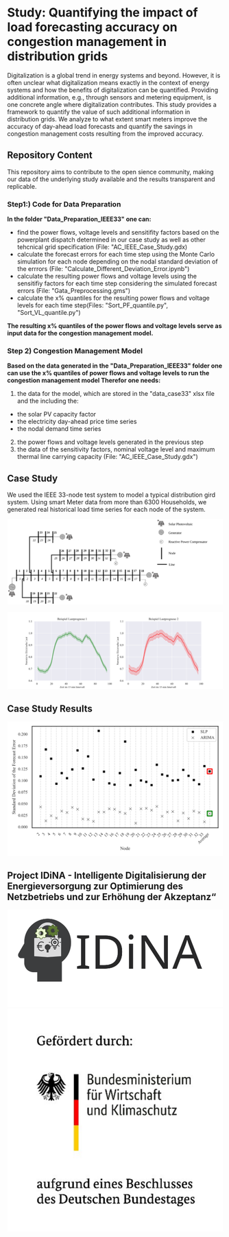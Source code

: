 # Study: Quantifying the impact of load forecasting accuracy on congestion management in distribution grids 

Digitalization is a global trend in energy systems and beyond. However, it is often unclear what digitalization means exactly in the context of energy systems and how the benefits of digitalization can be quantified. Providing additional information, e.g., through sensors and metering equipment, is one concrete angle where digitalization contributes. This study provides a framework to quantify the value of such additional information in distribution grids. We analyze to what extent smart meters improve the accuracy of day-ahead load forecasts and quantify the savings in congestion management costs resulting from the improved accuracy.


## Repository Content

This repository aims to contribute to the open sience community, making our data of the underlying study available and the results transparent and replicable. 

### Step1:) Code for Data Preparation

**In the folder "Data_Preparation_IEEE33" one can:**
- find the power flows, voltage levels and sensitifity factors based on the powerplant dispatch determined in our case study as well as other tehcnical grid specification (File: "AC_IEEE_Case_Study.gdx)
- calculate the forecast errors for each time step using the Monte Carlo simulation for each node depending on the nodal standard deviation of the errrors (File: "Calculate_Different_Deviation_Error.ipynb")
- calculate the resulting power flows and voltage levels using the sensitifiy factors for each time step considering the simulated forecast errors (File: "Gata_Preprocessing.gms")
- calculate the x% quantiles for the resulting power flows and voltage levels for each time step(Files: "Sort_PF_quantile.py", "Sort_VL_quantile.py")

**The resulting x% quantiles of the power flows and voltage levels serve as input data for the congestion management model.**

### Step 2) Congestion Management Model

**Based on the data generated in the "Data_Preparation_IEEE33" folder one can use the x% quantiles of power flows and voltage levels to run the congestion management model
Therefor one needs:**

1) the data for the model, which are stored in the "data_case33" xlsx file and the including the:
  - the solar PV capacity factor
  - the electricity day-ahead price time series
  - the nodal demand time series
2) the power flows and voltage levels generated in the previous step
3) the data of the sensitivity factors, nominal voltage level and maximum thermal line carrying capacity (File: "AC_IEEE_Case_Study.gdx")

## Case Study

We used the IEEE 33-node test system to model a typical distribution gird system. Using smart Meter data from more than 6300 Households, we generated real historical load time series for each node of the system. 
 
![](https://github.com/BTU-EnerEcon/IDiNA/blob/main/Visualization%20Results/IEEE_Grid.svg)


![](https://github.com/BTU-EnerEcon/IDiNA/blob/main/Visualization%20Results/Vergleich%20Lastrofilprognose%20SLP%20vs.%20ARIMA.svg)


## Case Study Results

![](https://github.com/BTU-EnerEcon/IDiNA/blob/main/Visualization%20Results/Nodal_SD.svg)


## Project IDiNA - Intelligente Digitalisierung der Energieversorgung zur Optimierung des Netzbetriebs und zur Erhöhung der Akzeptanz“
![](https://github.com/BTU-EnerEcon/IDiNA/blob/main/Visualization%20Results/Logo/IDiNA_Projektlogo.svg)  ![](https://github.com/BTU-EnerEcon/IDiNA/blob/main/Visualization%20Results/Logo/Logo_BMWK.svg)
